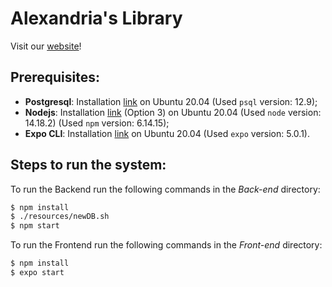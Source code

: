 # Alexandria's Library

Visit our [website](https://ccu2122group03.wordpress.com/)!

## Prerequisites:
- **Postgresql**: Installation [link](https://www.digitalocean.com/community/tutorials/how-to-install-and-use-postgresql-on-ubuntu-20-04) on Ubuntu 20.04 (Used `psql` version: 12.9);
- **Nodejs**: Installation [link](https://www.digitalocean.com/community/tutorials/how-to-install-node-js-on-ubuntu-20-04) (Option 3) on Ubuntu 20.04 (Used `node` version: 14.18.2) (Used `npm` version: 6.14.15);
- **Expo CLI**: Installation [link](https://docs.expo.dev/get-started/installation/) on Ubuntu 20.04 (Used `expo` version: 5.0.1).

## Steps to run the system:
To run the Backend run the following commands in the *Back-end* directory:
```sh
$ npm install
$ ./resources/newDB.sh
$ npm start
```
To run the Frontend run the following commands in the *Front-end* directory:
```sh
$ npm install
$ expo start
```
